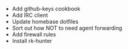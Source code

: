 * Add github-keys cookbook
* Add IRC client
* Update homebase dotfiles
* Sort out how NOT to need agent forwarding
* Add firewall rules
* Install rk-hunter
